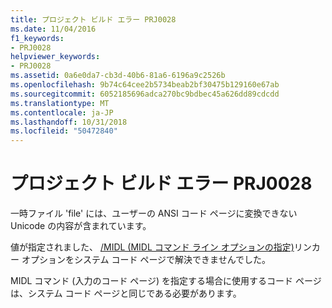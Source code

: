 ```yaml
---
title: プロジェクト ビルド エラー PRJ0028
ms.date: 11/04/2016
f1_keywords:
- PRJ0028
helpviewer_keywords:
- PRJ0028
ms.assetid: 0a6e0da7-cb3d-40b6-81a6-6196a9c2526b
ms.openlocfilehash: 9b74c64cee2b5734beab2bf30475b129160e67ab
ms.sourcegitcommit: 6052185696adca270bc9bdbec45a626dd89cdcdd
ms.translationtype: MT
ms.contentlocale: ja-JP
ms.lasthandoff: 10/31/2018
ms.locfileid: "50472840"
---
```

# <a name="project-build-error-prj0028"></a>プロジェクト ビルド エラー PRJ0028

一時ファイル 'file' には、ユーザーの ANSI コード ページに変換できない Unicode の内容が含まれています。

値が指定されました、 [/MIDL (MIDL コマンド ライン オプションの指定)](../../build/reference/midl-specify-midl-command-line-options.md)リンカー オプションをシステム コード ページで解決できませんでした。

MIDL コマンド (入力のコード ページ) を指定する場合に使用するコード ページは、システム コード ページと同じである必要があります。